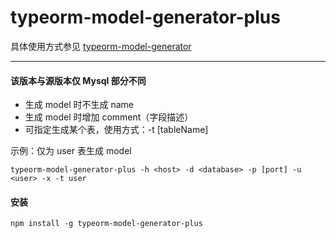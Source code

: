 # typeorm-model-generator-plus

具体使用方式参见 [typeorm-model-generator](https://github.com/Kononnable/typeorm-model-generator)

-------------

#### 该版本与源版本仅 Mysql 部分不同
- 生成 model 时不生成 name
- 生成 model 时增加 comment（字段描述）
- 可指定生成某个表，使用方式：-t [tableName]

示例：仅为 user 表生成 model

```shell
typeorm-model-generator-plus -h <host> -d <database> -p [port] -u <user> -x -t user
```


#### 安装
```shell
npm install -g typeorm-model-generator-plus
```
